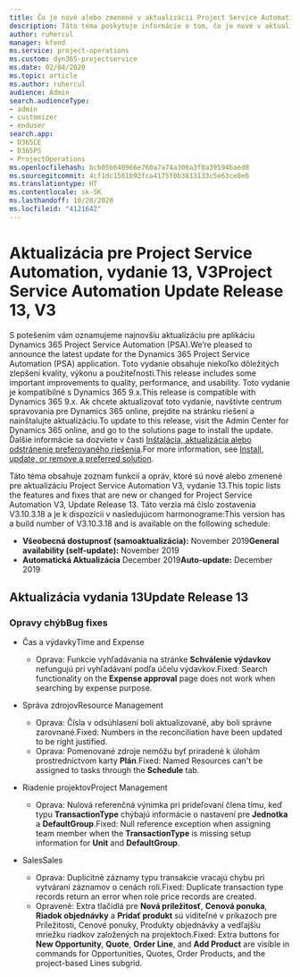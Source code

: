 ```yaml
---
title: Čo je nové alebo zmenené v aktualizácii Project Service Automation, vydanie 13, V3
description: Táto téma poskytuje informácie o tom, čo je nové v aktualizácii Project Service Automation, vydanie 13, V3.
author: ruhercul
manager: kfend
ms.service: project-operations
ms.custom: dyn365-projectservice
ms.date: 02/04/2020
ms.topic: article
ms.author: ruhercul
audience: Admin
search.audienceType:
- admin
- customizer
- enduser
search.app:
- D365CE
- D365PS
- ProjectOperations
ms.openlocfilehash: bcb05b640966e760a7a74a306a3f0a39594baed8
ms.sourcegitcommit: 4cf1dc1561b92fca4175f0b3813133c5e63ce8e6
ms.translationtype: HT
ms.contentlocale: sk-SK
ms.lasthandoff: 10/28/2020
ms.locfileid: "4121642"
---
```

# <a name="project-service-automation-update-release-13-v3"></a><span data-ttu-id="c8d36-103">Aktualizácia pre Project Service Automation, vydanie 13, V3</span><span class="sxs-lookup"><span data-stu-id="c8d36-103">Project Service Automation Update Release 13, V3</span></span>
<span data-ttu-id="c8d36-104">S potešením vám oznamujeme najnovšiu aktualizáciu pre aplikáciu Dynamics 365 Project Service Automation (PSA).</span><span class="sxs-lookup"><span data-stu-id="c8d36-104">We’re pleased to announce the latest update for the Dynamics 365 Project Service Automation (PSA) application.</span></span> <span data-ttu-id="c8d36-105">Toto vydanie obsahuje niekoľko dôležitých zlepšení kvality, výkonu a použiteľnosti.</span><span class="sxs-lookup"><span data-stu-id="c8d36-105">This release includes some important improvements to quality, performance, and usability.</span></span> <span data-ttu-id="c8d36-106">Toto vydanie je kompatibilné s Dynamics 365 9.x.</span><span class="sxs-lookup"><span data-stu-id="c8d36-106">This release is compatible with Dynamics 365 9.x.</span></span> <span data-ttu-id="c8d36-107">Ak chcete aktualizovať toto vydanie, navštívte centrum spravovania pre Dynamics 365 online, prejdite na stránku riešení a nainštalujte aktualizáciu.</span><span class="sxs-lookup"><span data-stu-id="c8d36-107">To update to this release, visit the Admin Center for Dynamics 365 online, and go to the solutions page to install the update.</span></span> <span data-ttu-id="c8d36-108">Ďalšie informácie sa dozviete v časti [Inštalácia, aktualizácia alebo odstránenie preferovaného riešenia](https://docs.microsoft.com/power-platform/admin/install-remove-preferred-solution).</span><span class="sxs-lookup"><span data-stu-id="c8d36-108">For more information, see [Install, update, or remove a preferred solution](https://docs.microsoft.com/power-platform/admin/install-remove-preferred-solution).</span></span>

<span data-ttu-id="c8d36-109">Táto téma obsahuje zoznam funkcií a opráv, ktoré sú nové alebo zmenené pre aktualizáciu Project Service Automation V3, vydanie 13.</span><span class="sxs-lookup"><span data-stu-id="c8d36-109">This topic lists the features and fixes that are new or changed for Project Service Automation V3, Update Release 13.</span></span> <span data-ttu-id="c8d36-110">Táto verzia má číslo zostavenia V3.10.3.18 a je k dispozícii v nasledujúcom harmonograme:</span><span class="sxs-lookup"><span data-stu-id="c8d36-110">This version has a build number of V3.10.3.18 and is available on the following schedule:</span></span>

- <span data-ttu-id="c8d36-111">**Všeobecná dostupnosť (samoaktualizácia):** November 2019</span><span class="sxs-lookup"><span data-stu-id="c8d36-111">**General availability (self-update):** November 2019</span></span>
- <span data-ttu-id="c8d36-112">**Automatická Aktualizácia** December 2019</span><span class="sxs-lookup"><span data-stu-id="c8d36-112">**Auto-update:** December 2019</span></span>


## <a name="update-release-13"></a><span data-ttu-id="c8d36-113">Aktualizácia vydania 13</span><span class="sxs-lookup"><span data-stu-id="c8d36-113">Update Release 13</span></span> 

### <a name="bug-fixes"></a><span data-ttu-id="c8d36-114">Opravy chýb</span><span class="sxs-lookup"><span data-stu-id="c8d36-114">Bug fixes</span></span>

- <span data-ttu-id="c8d36-115">Čas a výdavky</span><span class="sxs-lookup"><span data-stu-id="c8d36-115">Time and Expense</span></span>

     - <span data-ttu-id="c8d36-116">Oprava: Funkcie vyhľadávania na stránke **Schválenie výdavkov** nefungujú pri vyhľadávaní podľa účelu výdavkov.</span><span class="sxs-lookup"><span data-stu-id="c8d36-116">Fixed: Search functionality on the **Expense approval** page does not work when searching by expense purpose.</span></span>

- <span data-ttu-id="c8d36-117">Správa zdrojov</span><span class="sxs-lookup"><span data-stu-id="c8d36-117">Resource Management</span></span>

     - <span data-ttu-id="c8d36-118">Oprava: Čísla v odsúhlasení boli aktualizované, aby boli správne zarovnané.</span><span class="sxs-lookup"><span data-stu-id="c8d36-118">Fixed: Numbers in the reconciliation have been updated to be right justified.</span></span>
     - <span data-ttu-id="c8d36-119">Oprava: Pomenované zdroje nemôžu byť priradené k úlohám prostredníctvom karty **Plán**.</span><span class="sxs-lookup"><span data-stu-id="c8d36-119">Fixed: Named Resources can't be assigned to tasks through the **Schedule** tab.</span></span>

- <span data-ttu-id="c8d36-120">Riadenie projektov</span><span class="sxs-lookup"><span data-stu-id="c8d36-120">Project Management</span></span>

     - <span data-ttu-id="c8d36-121">Oprava: Nulová referenčná výnimka pri prideľovaní člena tímu, keď typu **TransactionType** chýbajú informácie o nastavení pre **Jednotka** a **DefaultGroup**.</span><span class="sxs-lookup"><span data-stu-id="c8d36-121">Fixed: Null reference exception when assigning team member when the **TransactionType** is missing setup information for **Unit** and **DefaultGroup**.</span></span>

- <span data-ttu-id="c8d36-122">Sales</span><span class="sxs-lookup"><span data-stu-id="c8d36-122">Sales</span></span>

     - <span data-ttu-id="c8d36-123">Oprava: Duplicitné záznamy typu transakcie vracajú chybu pri vytváraní záznamov o cenách rolí.</span><span class="sxs-lookup"><span data-stu-id="c8d36-123">Fixed: Duplicate transaction type records return an error when role price records are created.</span></span>
     - <span data-ttu-id="c8d36-124">Opravené: Extra tlačidlá pre **Nová príležitosť**, **Cenová ponuka**, **Riadok objednávky** a **Pridať produkt** sú viditeľné v príkazoch pre Príležitosti, Cenové ponuky, Produkty objednávky a vedľajšiu mriežku riadkov založených na projektoch.</span><span class="sxs-lookup"><span data-stu-id="c8d36-124">Fixed: Extra buttons for **New Opportunity**, **Quote**, **Order Line**, and **Add Product** are visible in commands for Opportunities, Quotes, Order Products, and the project-based Lines subgrid.</span></span>



